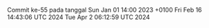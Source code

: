 Commit ke-55 pada tanggal Sun Jan 01 14:00 2023 +0100
Fri Feb 16 14:43:06 UTC 2024
Tue Apr  2 06:12:59 UTC 2024
